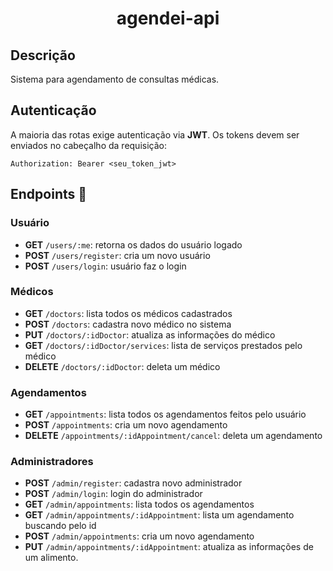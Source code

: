
<h1 align="center" style="font-weight: bold">agendei-api </h1>

## Descrição 

Sistema para agendamento de consultas médicas.

## **Autenticação**

A maioria das rotas exige autenticação via **JWT**. Os tokens devem ser enviados no cabeçalho da requisição:

```http
Authorization: Bearer <seu_token_jwt>
```

## Endpoints 📌

### Usuário

- **GET** `/users/:me`: retorna os dados do usuário logado
- **POST** `/users/register`: cria um novo usuário
- **POST** `/users/login`: usuário faz o login

### Médicos

- **GET** `/doctors`: lista todos os médicos cadastrados
- **POST** `/doctors`: cadastra novo médico no sistema
- **PUT** `/doctors/:idDoctor`: atualiza as informações do médico
- **GET** `/doctors/:idDoctor/services`: lista de serviços prestados pelo médico
- **DELETE** `/doctors/:idDoctor`: deleta um médico

### Agendamentos

- **GET** `/appointments`: lista todos os agendamentos feitos pelo usuário
- **POST** `/appointments`: cria um novo agendamento
- **DELETE** `/appointments/:idAppointment/cancel`: deleta um agendamento

### Administradores

- **POST** `/admin/register`: cadastra novo administrador
- **POST** `/admin/login`: login do administrador
- **GET** `/admin/appointments`: lista todos os agendamentos
- **GET** `/admin/appointments/:idAppointment`: lista um agendamento buscando pelo id
- **POST** `/admin/appointments`: cria um novo agendamento
- **PUT** `/admin/appointments/:idAppointment`: atualiza as informações de um alimento.
